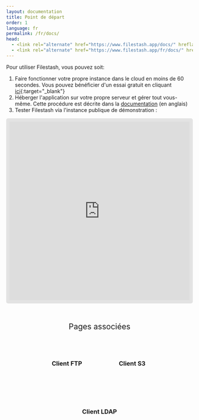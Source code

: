 ```yaml
---
layout: documentation
title: Point de départ
order: 1
language: fr
permalink: /fr/docs/
head:
  - <link rel="alternate" href="https://www.filestash.app/docs/" hreflang="en" />
  - <link rel="alternate" href="https://www.filestash.app/fr/docs/" hreflang="fr" />
---
```


<style>.banner{ display: none; }</style>

Pour utiliser Filestash, vous pouvez soit:
1. Faire fonctionner votre propre instance dans le cloud en moins de 60 secondes. Vous pouvez bénéficier d'un essai gratuit en cliquant [ici](https://deploy.filestash.app/?type=unknown::cloud){:target="_blank"}
2. Héberger l'application sur votre propre serveur et gérer tout vous-même. Cette procédure est décrite dans la [documentation](/docs/install-and-upgrade/) (en anglais)
3. Tester Filestash via l'instance publique de démonstration :

<iframe style="width: 100%;height: 500px;border: 9px solid #0000001a;border-radius: 5px;box-sizing:border-box;" id="appframe" frameborder="0" src="https://demo.filestash.app/login" allow="fullscreen;speaker"></iframe>

<div class="related">
    <div class="title">
        Pages associées <br>
        <img src="https://mickael.kerjean.me/assets/img/arrow_bottom.png"/>
    </div>
    <div class="related_content">
        <a href="{% post_url 2019-11-26-ftp-web-client-fr %}"><h3 class="no-anchor">Client FTP</h3></a><a href="{% post_url 2019-11-21-s3-browser %}"><h3 class="no-anchor">Client S3</h3></a><a href="{% post_url 2020-01-04-ldap-browser %}"><h3 class="no-anchor">Client LDAP</h3></a>
    </div>
</div>

<style>
.related{ text-align:center;margin-top:50px;}
.related .title{
    font-size: 1.5em;
    margin-top: 30px;
}
.related .title img{
    animation: bounce 1s infinite alternate;
    width: 16px;
    height: 17px;
}
.related .related_content { margin-top:5px; }
.related .related_content h3 {
    background: var(--bg-color);
    padding: 50px 0;
    border-radius: 5px;
    margin: 0!important;
}
.related .related_content a{
    display: inline-block;
    width: 33%;
    padding: 5px;
    text-decoration: none!important;
}
.related .related_content a:hover{
    transform: scale(1.1);
    transition: ease 0.3s transform;
}
.related .related_content a:hover h3{
    background: var(--emphasis-primary);
    transition: ease 0.3s background;
}

@media only screen and (max-width: 550px) {
    .related .related_content a{ width: 100%; }
}
@keyframes bounce {
    from {
        transform: translate3d(0,0,0);
    }
    to {
        transform: translate3d(0,-8px,0);
    }
}
</style>
